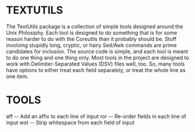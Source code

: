 # TEXTUTILS
The TextUtils package is a collection of simple tools designed around the Unix Philosiphy.
Each tool is designed to do something that is for some reason harder to do with the Coreutils than it probably should be.
Stuff involving stupidly long, cryptic, or hairy Sed/Awk commands are prime candidates for inclusion.
The source code is simple, and each tool is meant to do one thing and one thing only.
Most tools in the project are designed to work with Delimiter-Separated Values (DSV) files well, too.
So, many tools have options to either treat each field separately, or treat the whole line as one item.

# TOOLS
aff -- Add an affix to each line of input
ror -- Re-order fields in each line of input
wst -- Strip whitespace from each field of input
